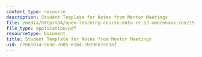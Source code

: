```yaml
---
content_type: resource
description: Student Template for Notes from Mentor Meetings
file: /media/https%3A/open-learning-course-data-rc.s3.amazonaws.com/15-s07-globalhealth-lab-spring-2013/c7661d14563e700501b42b79607ce3af_MIT15_S07S13_student-template.pdf
file_type: application/pdf
resourcetype: Document
title: Student Template for Notes from Mentor Meetings
uid: c7661d14-563e-7005-01b4-2b79607ce3af
---
```


